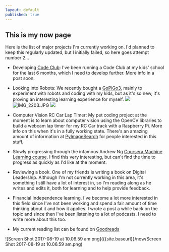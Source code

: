 ```yaml
---
layout: default
published: true
---
```


## This is my now page

Here is the list of major projects I'm currently working on. I'd planned to keep this regularly updated, but I initially failed, so here goes attempt number 2...


- Developing [Code Club](https://codeclubau.org/): I've been running a Code Club at my kids' school for the last 6 months, which I need to develop further. More info in a post soon.

- Looking into Robots: We recently bought a [GoPiGo3](https://www.dexterindustries.com/gopigo3/), mainly to experiment with robots and coding with my kids, but as it's so new, it's proving an interesting learning experience for myself.
![]({{site.baseurl}}/now/IMG_9293.JPG) ![IMG_2203.JPG]({{site.baseurl}}/now/IMG_2203.JPG)
![]({{site.baseurl}}/now/IMG_2203.JPG)
- Computer Vision RC Car Lap Timer: My pet coding project at the moment is to learn about computer vision using the OpenCV libraries to build a webcam lap timer for my RC Car track with a Raspberry Pi. More info on this when it's in a fully working state. There's an amazing amount of information at [PyImageSearch](http://www.pyimagesearch.com/) for people interested in this stuff.

- Slowly progressing through the infamous Andrew Ng [Coursera Machine Learning course](http://www.coursera.org/learn/machine-learning/home/welcome). I find this very interesting, but can't find the time to progress as quickly as I'd like at the moment. 

- Reviewing a book. One of my friends is writing a book on Digital Leadership. Although I'm not currently working in this area, it's something I still have a lot of interest in, so I'm reading along as he writes and edits it, both for learning and to help provide feedback.

- Financial Independence learning. I've become a lot more interested in this field since I've not been working and spend a fair amount of time thinking about it and how it applies. I wrote a post a while back on the topic and since then I've been listening to a lot of podcasts. I need to write more about this too.

- My current reading list can be found on [Goodreads](https://www.goodreads.com/review/list/63849894-darren-cotterill?shelf=currently-reading&utm_campaign=mybooksnav&utm_content=mybooks_cta&utm_medium=web&utm_source=homepage&view=covers)

![Screen Shot 2017-08-19 at 10.06.59 am.png]({{site.baseurl}}/now/Screen Shot 2017-08-19 at 10.06.59 am.png)



